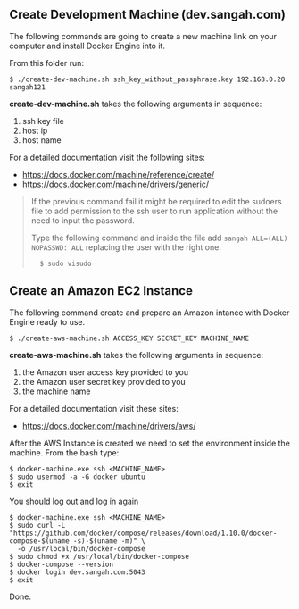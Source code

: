 ## Create Development Machine (dev.sangah.com)

The following commands are going to create a new machine link on your computer 
and install Docker Engine into it.

From this folder run:

    $ ./create-dev-machine.sh ssh_key_without_passphrase.key 192.168.0.20 sangah121

**create-dev-machine.sh** takes the following arguments in sequence:

1. ssh key file
2. host ip
3. host name

For a detailed documentation visit the following sites:
- https://docs.docker.com/machine/reference/create/
- https://docs.docker.com/machine/drivers/generic/

> If the previous command fail it might be required to edit the sudoers file to add permission to the ssh user
> to run application without the need to input the password.
> 
> Type the following command and inside the file add ``sangah ALL=(ALL) NOPASSWD: ALL`` 
> replacing the user with the right one.
>
>       $ sudo visudo



## Create an Amazon EC2 Instance

The following command create and prepare an Amazon intance with Docker Engine ready to use.

    $ ./create-aws-machine.sh ACCESS_KEY SECRET_KEY MACHINE_NAME

**create-aws-machine.sh** takes the following arguments in sequence:

1. the Amazon user access key provided to you
2. the Amazon user secret key provided to you
3. the machine name

For a detailed documentation visit these sites: 
- https://docs.docker.com/machine/drivers/aws/

After the AWS Instance is created we need to set the environment inside the machine.
From the bash type:

    $ docker-machine.exe ssh <MACHINE_NAME>
    $ sudo usermod -a -G docker ubuntu
    $ exit

You should log out and log in again

    $ docker-machine.exe ssh <MACHINE_NAME>
    $ sudo curl -L "https://github.com/docker/compose/releases/download/1.10.0/docker-compose-$(uname -s)-$(uname -m)" \
      -o /usr/local/bin/docker-compose
    $ sudo chmod +x /usr/local/bin/docker-compose
    $ docker-compose --version
    $ docker login dev.sangah.com:5043
    $ exit

Done.
